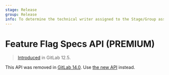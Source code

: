 ```yaml
---
stage: Release
group: Release
info: To determine the technical writer assigned to the Stage/Group associated with this page, see https://about.gitlab.com/handbook/product/ux/technical-writing/#assignments
---
```


# Feature Flag Specs API **(PREMIUM)**

> [Introduced](https://gitlab.com/gitlab-org/gitlab/-/issues/9566) in GitLab 12.5.

This API was removed in [GitLab 14.0](https://gitlab.com/gitlab-org/gitlab/-/issues/213369).
Use [the new API](feature_flags.md) instead.
